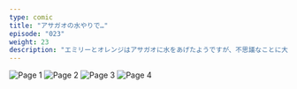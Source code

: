 ```yaml
---
type: comic
title: "アサガオの水やりで…"
episode: "023"
weight: 23
description: "エミリーとオレンジはアサガオに水をあげたようですが、不思議なことに大きく育ち過ぎたようです… 😭"
---
```


![Page 1](cut-1.jpg)
![Page 2](cut-2.jpg)
![Page 3](cut-3.jpg)
![Page 4](cut-4.jpg)
